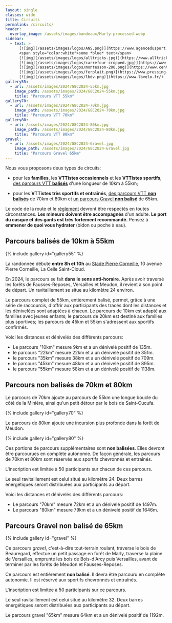 ```yaml
---
layout: single
classes: wide
title: Circuits
permalink: /circuits/
header:
  overlay_image: /assets/images/bandeaux/Marly-processed.webp
sidebar:
  - text: >
      [![img](/assets/images/logos/ANS.png)](https://www.agencedusport.fr/)
      <span style="color:white">some *blue* text</span>
      [![img](/assets/images/logos/alltricks.jpg)](https://www.alltricks.fr/)
      [![img](/assets/images/logos/carrefour-cropped.jpg)](https://www.carrefour.fr/)
      [![img](/assets/images/logos/montesson-200.png)](https://www.centre-commercial.fr/carrefour-montesson/boutiques/)
      [![img](/assets/images/logos/ferplait.png)](https://www.pressing-fer-plait-yvelines.fr/)
      [![img](/assets/images/logos/lbdv.png)](https://www.lbvelo.fr/)
gallery55:
  - url: /assets/images/2024/G8C2024-55km.jpg
    image_path: /assets/images/2024/G8C2024-55km.jpg
    title: "Parcours VTT 55km"
gallery70:
  - url: /assets/images/2024/G8C2024-70km.jpg
    image_path: /assets/images/2024/G8C2024-70km.jpg
    title: "Parcours VTT 70km"
gallery80:
  - url: /assets/images/2024/G8C2024-80km.jpg
    image_path: /assets/images/2024/G8C2024-80km.jpg
    title: "Parcours VTT 80km"
gravel:
  - url: /assets/images/2024/G8C2024-Gravel.jpg
    image_path: /assets/images/2024/G8C2024-Gravel.jpg
    title: "Parcours Gravel 65km"
---
```


Nous vous proposons deux types de circuits:

+ pour les **familles**,
  les **VTTistes occasionnels**
  et les **VTTistes sportifs**,
  [des parcours VTT **balisés**](#parcours-balisés-de-10km-à-55km)
  d'une longueur de 10km à 55km;

+ pour les **VTTistes très sportifs et entraînés**,
  [des parcours VTT **non balisés**](#parcours-non-balisés-de-70km-et-80km)
  de 70km et 80km
  et [un parcours Gravel **non balisé**](#parcours-gravel-non-balisé-de-65km)
  de 65km.

Le code de la route et le [règlement](/reglement/)
devront être respectés en toutes circonstances.
**Les mineurs doivent être accompagnés** d'un adulte.
**Le port du casque et des gants est très fortement recommandé.**
Pensez à **emmener de quoi vous hydrater** (bidon ou poche à eau).

## Parcours balisés de 10km à 55km

{% include gallery id="gallery55" %}

La randonnée débute **entre 8h et 10h**
au [Stade Pierre Corneille](/situation/),
10 avenue Pierre Corneille,
La Celle Saint-Cloud.

En 2024, le parcours se fait **dans le sens anti-horaire**. Après avoir
traversé les forêts de Fausses-Reposes, Versailles et Meudon, il revient à son
point de départ. Un ravitaillement se situe au kilomètre 24 environ.

Le parcours complet de 55km, entièrement balisé, permet, grâce à une série de
raccourcis, d'offrir aux participants des tracés dont les distances et les
dénivelées sont adaptées à chacun. Le parcours de 10km est adapté aux familles
avec jeunes enfants; le parcours de 20km est destiné aux familles plus
sportives; les parcours de 45km et 55km s'adressent aux sportifs confirmés.

Voici les distances et dénivelés des différents parcours:
* Le parcours "10km" mesure 9km et a un dénivelé positif de 135m.
* le parcours "22km" mesure 22km et a un dénivelé positif de 351m.
* le parcours "35km" mesure 38km et a un dénivelé positif de 709m.
* le parcours "45km" mesure 48km et a un dénivelé positif de 895m.
* le parcours "55km" mesure 58km et a un dénivelé positif de 1138m.

## Parcours non balisés de 70km et 80km

Le parcours de 70km ajoute au parcours de 55km une longue boucle du côté de
la Minière, ainsi qu'un petit détour par le bois de Saint-Cucufa.

{% include gallery id="gallery70" %}

Le parcours de 80km ajoute une incursion plus profonde dans la forêt de Meudon.

{% include gallery id="gallery80" %}

Ces portions de parcours supplémentaires sont **non balisées**. Elles devront
être parcourues en complète autonomie. De façon générale, les parcours de 70km
et 80km sont réservés aux sportifs chevronnés et entraînés.

L'inscription est limitée à 50 participants sur chacun de ces parcours.

Le seul ravitaillement est celui situé au kilomètre 24. Deux barres
énergétiques seront distribuées aux participants au départ.

Voici les distances et dénivelés des différents parcours:
* Le parcours "70km" mesure 72km et a un dénivelé positif de 1497m.
* Le parcours "80km" mesure 79km et a un dénivelé positif de 1646m.

## Parcours Gravel non balisé de 65km

{% include gallery id="gravel" %}

Ce parcours *gravel*, c'est-à-dire tout-terrain roulant, traverse le bois de
Beauregard, effectue un petit passage en forêt de Marly, traverse la plaine
de Versailles, emprunte les bois de Bois-d'Arcy puis Versailles, avant de
terminer par les forêts de Meudon et Fausses-Reposes.

Ce parcours est entièrement **non balisé**. Il devra être parcouru en complète
autonomie. Il est réservé aux sportifs chevronnés et entraînés.

L'inscription est limitée à 50 participants sur ce parcours.

Le seul ravitaillement est celui situé au kilomètre 32. Deux barres
énergétiques seront distribuées aux participants au départ.

Le parcours gravel "65km" mesure 64km et a un dénivelé positif de 1192m.
